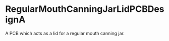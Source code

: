 RegularMouthCanningJarLidPCBDesignA
===================================

A PCB which acts as a lid for a regular mouth canning jar.
